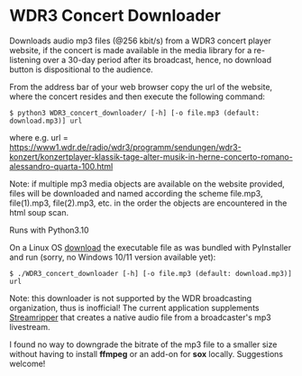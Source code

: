# WDR3 Concert Downloader

Downloads audio mp3 files (@256 kbit/s) 
from a WDR3 concert player website, if the concert 
is made available in the media library for a re-listening over a
30-day period after its broadcast, hence, no download button
is dispositional to the audience. 

From the address bar of your web browser copy the url of the 
website, where the concert resides and then execute the following command:

    $ python3 WDR3_concert_downloader/ [-h] [-o file.mp3 (default: download.mp3)] url

where e.g.
url = https://www1.wdr.de/radio/wdr3/programm/sendungen/wdr3-konzert/konzertplayer-klassik-tage-alter-musik-in-herne-concerto-romano-alessandro-quarta-100.html

Note: if multiple mp3 media objects are available on the website provided,
files will be downloaded and named according the scheme
file.mp3, file(1).mp3, file(2).mp3, etc. in the order the objects are 
encountered in the html soup scan.

Runs with Python3.10

On a Linux OS [download](https://github.com/Tamburasca/WDR3_concert_downloader/releases)
the executable file as was bundled with PyInstaller and run (sorry, no Windows 10/11 
version available yet):

    $ ./WDR3_concert_downloader [-h] [-o file.mp3 (default: download.mp3)] url

Note: this downloader is not supported by the WDR broadcasting organization, 
thus is inofficial! The current application supplements 
[Streamripper](https://streamripper.sourceforge.net/) 
that creates a native audio file from a broadcaster's mp3 livestream.

I found no way to downgrade the bitrate of the mp3 file to a smaller 
size without having to install **ffmpeg** or an add-on for **sox** locally. 
Suggestions welcome!